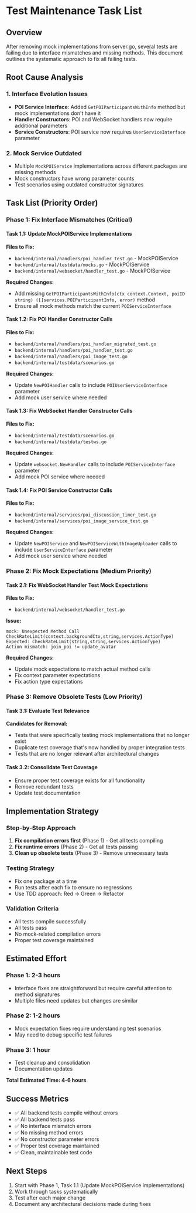 # Test Maintenance Task List

## Overview
After removing mock implementations from server.go, several tests are failing due to interface mismatches and missing methods. This document outlines the systematic approach to fix all failing tests.

## Root Cause Analysis

### 1. Interface Evolution Issues
- **POI Service Interface**: Added `GetPOIParticipantsWithInfo` method but mock implementations don't have it
- **Handler Constructors**: POI and WebSocket handlers now require additional parameters
- **Service Constructors**: POI service now requires `UserServiceInterface` parameter

### 2. Mock Service Outdated
- Multiple `MockPOIService` implementations across different packages are missing methods
- Mock constructors have wrong parameter counts
- Test scenarios using outdated constructor signatures

## Task List (Priority Order)

### Phase 1: Fix Interface Mismatches (Critical)

#### Task 1.1: Update MockPOIService Implementations
**Files to Fix:**
- `backend/internal/handlers/poi_handler_test.go` - MockPOIService
- `backend/internal/testdata/mocks.go` - MockPOIService  
- `backend/internal/websocket/handler_test.go` - MockPOIService

**Required Changes:**
- Add missing `GetPOIParticipantsWithInfo(ctx context.Context, poiID string) ([]services.POIParticipantInfo, error)` method
- Ensure all mock methods match the current `POIServiceInterface`

#### Task 1.2: Fix POI Handler Constructor Calls
**Files to Fix:**
- `backend/internal/handlers/poi_handler_migrated_test.go`
- `backend/internal/handlers/poi_handler_test.go`
- `backend/internal/handlers/poi_image_test.go`
- `backend/internal/testdata/scenarios.go`

**Required Changes:**
- Update `NewPOIHandler` calls to include `POIUserServiceInterface` parameter
- Add mock user service where needed

#### Task 1.3: Fix WebSocket Handler Constructor Calls
**Files to Fix:**
- `backend/internal/testdata/scenarios.go`
- `backend/internal/testdata/testws.go`

**Required Changes:**
- Update `websocket.NewHandler` calls to include `POIServiceInterface` parameter
- Add mock POI service where needed

#### Task 1.4: Fix POI Service Constructor Calls
**Files to Fix:**
- `backend/internal/services/poi_discussion_timer_test.go`
- `backend/internal/services/poi_image_service_test.go`

**Required Changes:**
- Update `NewPOIService` and `NewPOIServiceWithImageUploader` calls to include `UserServiceInterface` parameter
- Add mock user service where needed

### Phase 2: Fix Mock Expectations (Medium Priority)

#### Task 2.1: Fix WebSocket Handler Test Mock Expectations
**Files to Fix:**
- `backend/internal/websocket/handler_test.go`

**Issue:**
```
mock: Unexpected Method Call
CheckRateLimit(context.backgroundCtx,string,services.ActionType)
Expected: CheckRateLimit(string,string,services.ActionType)
Action mismatch: join_poi != update_avatar
```

**Required Changes:**
- Update mock expectations to match actual method calls
- Fix context parameter expectations
- Fix action type expectations

### Phase 3: Remove Obsolete Tests (Low Priority)

#### Task 3.1: Evaluate Test Relevance
**Candidates for Removal:**
- Tests that were specifically testing mock implementations that no longer exist
- Duplicate test coverage that's now handled by proper integration tests
- Tests that are no longer relevant after architectural changes

#### Task 3.2: Consolidate Test Coverage
- Ensure proper test coverage exists for all functionality
- Remove redundant tests
- Update test documentation

## Implementation Strategy

### Step-by-Step Approach
1. **Fix compilation errors first** (Phase 1) - Get all tests compiling
2. **Fix runtime errors** (Phase 2) - Get all tests passing
3. **Clean up obsolete tests** (Phase 3) - Remove unnecessary tests

### Testing Strategy
- Fix one package at a time
- Run tests after each fix to ensure no regressions
- Use TDD approach: Red -> Green -> Refactor

### Validation Criteria
- All tests compile successfully
- All tests pass
- No mock-related compilation errors
- Proper test coverage maintained

## Estimated Effort

### Phase 1: 2-3 hours
- Interface fixes are straightforward but require careful attention to method signatures
- Multiple files need updates but changes are similar

### Phase 2: 1-2 hours  
- Mock expectation fixes require understanding test scenarios
- May need to debug specific test failures

### Phase 3: 1 hour
- Test cleanup and consolidation
- Documentation updates

**Total Estimated Time: 4-6 hours**

## Success Metrics
- ✅ All backend tests compile without errors
- ✅ All backend tests pass
- ✅ No interface mismatch errors
- ✅ No missing method errors
- ✅ No constructor parameter errors
- ✅ Proper test coverage maintained
- ✅ Clean, maintainable test code

## Next Steps
1. Start with Phase 1, Task 1.1 (Update MockPOIService implementations)
2. Work through tasks systematically
3. Test after each major change
4. Document any architectural decisions made during fixes